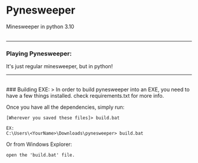 # Pynesweeper
Minesweeper in python 3.10
<br/><br/>

---
### Playing Pynesweeper:
 It's just regular minesweeper, but in python!

---
<br/>
### Building EXE:
>  In order to build pynesweeper into an EXE, you need to have a few things installed. check requirements.txt for more info.


Once you have all the dependencies, simply run:
```
[Wherever you saved these files]> build.bat

EX:
C:\Users\<YourName>\Downloads\pynesweeper> build.bat 
```

Or from Windows Explorer:
```
open the 'build.bat' file.
```


